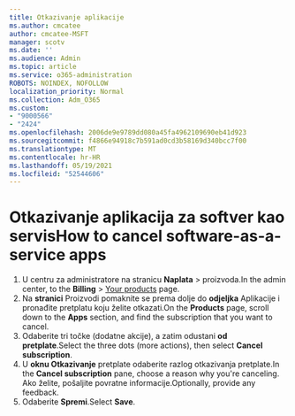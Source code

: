 ```yaml
---
title: Otkazivanje aplikacije
ms.author: cmcatee
author: cmcatee-MSFT
manager: scotv
ms.date: ''
ms.audience: Admin
ms.topic: article
ms.service: o365-administration
ROBOTS: NOINDEX, NOFOLLOW
localization_priority: Normal
ms.collection: Adm_O365
ms.custom:
- "9000566"
- "2424"
ms.openlocfilehash: 2006de9e9789dd080a45fa4962109690eb41d923
ms.sourcegitcommit: f4866e94918c7b591ad0cd3b58169d340bcc7f00
ms.translationtype: MT
ms.contentlocale: hr-HR
ms.lasthandoff: 05/19/2021
ms.locfileid: "52544606"
---
```

# <a name="how-to-cancel-software-as-a-service-apps"></a><span data-ttu-id="c6195-102">Otkazivanje aplikacija za softver kao servis</span><span class="sxs-lookup"><span data-stu-id="c6195-102">How to cancel software-as-a-service apps</span></span>

1. <span data-ttu-id="c6195-103">U centru za administratore na stranicu **Naplata**  >  [](https://go.microsoft.com/fwlink/p/?linkid=842054) proizvoda.</span><span class="sxs-lookup"><span data-stu-id="c6195-103">In the admin center, to the **Billing** > [Your products](https://go.microsoft.com/fwlink/p/?linkid=842054) page.</span></span>
2. <span data-ttu-id="c6195-104">Na **stranici** Proizvodi pomaknite se prema dolje do **odjeljka** Aplikacije i pronađite pretplatu koju želite otkazati.</span><span class="sxs-lookup"><span data-stu-id="c6195-104">On the **Products** page, scroll down to the **Apps** section, and find the subscription that you want to cancel.</span></span> 
3. <span data-ttu-id="c6195-105">Odaberite tri točke (dodatne akcije), a zatim odustani **od pretplate**.</span><span class="sxs-lookup"><span data-stu-id="c6195-105">Select the three dots (more actions), then select **Cancel subscription**.</span></span>
4. <span data-ttu-id="c6195-106">U **oknu Otkazivanje** pretplate odaberite razlog otkazivanja pretplate.</span><span class="sxs-lookup"><span data-stu-id="c6195-106">In the **Cancel subscription** pane, choose a reason why you're canceling.</span></span> <span data-ttu-id="c6195-107">Ako želite, pošaljite povratne informacije.</span><span class="sxs-lookup"><span data-stu-id="c6195-107">Optionally, provide any feedback.</span></span>
5. <span data-ttu-id="c6195-108">Odaberite **Spremi**.</span><span class="sxs-lookup"><span data-stu-id="c6195-108">Select **Save**.</span></span>